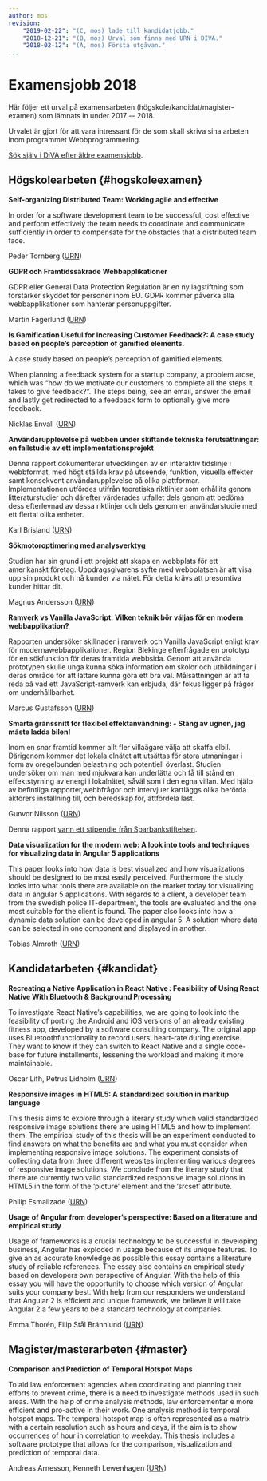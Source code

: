 ```yaml
---
author: mos
revision:
    "2019-02-22": "(C, mos) lade till kandidatjobb."
    "2018-12-21": "(B, mos) Urval som finns med URN i DIVA."
    "2018-02-12": "(A, mos) Första utgåvan."
...
```

Examensjobb 2018
====================================

Här följer ett urval på examensarbeten (högskole/kandidat/magister-examen) som lämnats in under 2017 -- 2018.

Urvalet är gjort för att vara intressant för de som skall skriva sina arbeten inom programmet Webbprogrammering.

<!--more-->

[Sök själv i DiVA efter äldre examensjobb](bth.diva-portal.org/smash/search.jsf).



Högskolearbeten {#hogskoleexamen}
------------------------------------

**Self-organizing Distributed Team: Working agile and effective**

In order for a software development team to be successful, cost effective and perform effectively the team needs to coordinate and communicate sufficiently in order to compensate for the obstacles that a distributed team face. 

Peder Tornberg ([URN](http://bth.diva-portal.org/smash/record.jsf?pid=diva2%3A1217936&dswid=3012))



**GDPR och Framtidssäkrade Webbapplikationer**

GDPR eller General Data Protection Regulation är en ny lagstiftning som förstärker skyddet för personer inom EU. GDPR kommer påverka alla webbapplikationer som hanterar personuppgifter.

Martin Fagerlund ([URN](http://bth.diva-portal.org/smash/record.jsf?pid=diva2%3A1216562&dswid=-5509))



<!--
**Övergång till en serverlös miljö – Tillvägagångssätt och prestanda**

Målet med undersökningen är att ge webbutvecklingsföretag en inblick i om FaaS/Serverless kan hjälpa de att upp nå bättre prestanda och bättre tillgänglighet vid högre belastning på specifika funktioner.

Niclas Söderkvist (Andreas Arnesson)



**Hand-on DevOps A pratical test of the strenghts and weaknesses with devOps**

Jag vill i detta projekt undersöka hur man praktiskt kan jobba med devOps och vilka konsekvenser det kan ha på ett projekt. 

Christofer Jungberg (Torbjörn Fridensköld)
-->


**Is Gamification Useful for Increasing Customer Feedback?: A case study based on people’s perception of gamified elements.**

A case study based on people’s perception of gamified elements.

When planning a feedback system for a startup company, a problem arose, which was “how do we motivate our customers to complete all the steps it takes to give feedback?”. The steps being, see an email, answer the email and lastly get redirected to a feedback form to optionally give more feedback.

Nicklas Envall ([URN](http://bth.diva-portal.org/smash/record.jsf?pid=diva2%3A1217314&dswid=4241))



**Användarupplevelse på webben under skiftande tekniska förutsättningar: en fallstudie av ett implementationsprojekt**

Denna rapport dokumenterar utvecklingen av en interaktiv tidslinje i webbformat, med högt ställda krav på utseende, funktion, visuella effekter samt konsekvent användarupplevelse på olika plattformar. Implementationen utfördes utifrån teoretiska riktlinjer som erhållits genom litteraturstudier och därefter värderades utfallet dels genom att bedöma dess efterlevnad av dessa riktlinjer och dels genom en användarstudie med ett flertal olika enheter.

Karl Brisland ([URN](http://bth.diva-portal.org/smash/record.jsf?pid=diva2%3A1217799&dswid=-9080))



**Sökmotoroptimering med analysverktyg**

Studien har sin grund i ett projekt att skapa en webbplats för ett amerikanskt företag. Uppdragsgivarens syfte med webbplatsen är att visa upp sin produkt och nå kunder via nätet. För detta krävs att presumtiva kunder hittar dit.

Magnus Andersson ([URN](http://bth.diva-portal.org/smash/record.jsf?pid=diva2%3A1217499&dswid=3088))



**Ramverk vs Vanilla JavaScript: Vilken teknik bör väljas för en modern webbapplikation?**

Rapporten undersöker skillnader i ramverk och Vanilla JavaScript enligt krav för modernawebbapplikationer. Region Blekinge efterfrågade en prototyp för en sökfunktion för deras framtida webbsida. Genom att använda prototypen skulle unga kunna söka information om skolor och utbildningar i deras område för att lättare kunna göra ett bra val. Målsättningen är att ta reda på vad ett JavaScript-ramverk kan erbjuda, där fokus ligger på frågor om underhållbarhet. 

Marcus Gustafsson ([URN](http://urn.kb.se/resolve?urn=urn%3Anbn%3Ase%3Abth-16203))



<!--
**Web scraping**

Det jag kommer att undersöka är hur web scraping kan användas för att samla in information till sökfunktionen. Detta kommer att användas då inte all info som behövs går att komma åt via api:er.

Philip Klingzell (Andreas Arnesson)
-->


<!--
**UI och UX, två viktiga aspekter för användaren**

Jag ska även utreda hur man på bästa sätt kan presentera information av sökfunktionen samt hur den ska upplevas med hjälp av användargränssnitt och användarupplevelse. 

Ara Nour Bakhsh (Kenneth Lewenhagen)
-->


<!--
**Är en serverlös arkitektur ett alternativ för en single page application CRUD app?**

Serverless architecture är ett löst begrepp som innefattar fleradefinitioner. I mina preliminära litteraturstudier talas det framföralltom fyra olika begrepp, IaaS (Infrastructure as a Service), PaaS(Platform as a Service), FaaS (Function as a Service) och BaaS(Backend as a Service)

Anders Nygren (Mikael Roos)
-->


**Smarta gränssnitt för flexibel effektanvändning: - Stäng av ugnen, jag måste ladda bilen!**

Inom en snar framtid kommer allt fler villaägare välja att skaffa elbil. Därigenom kommer det lokala elnätet att utsättas för stora utmaningar i form av oregelbunden belastning och potentiell överlast. Studien undersöker om man med mjukvara kan underlätta och få till stånd en effektstyrning av energi i lokalnätet, såväl som i den egna villan. Med hjälp av befintliga rapporter,webbfrågor och intervjuer kartläggs olika berörda aktörers inställning till, och beredskap för, attfördela last.

Gunvor Nilsson ([URN](http://urn.kb.se/resolve?urn=urn%3Anbn%3Ase%3Abth-16155)) 

Denna rapport [vann ett stipendie från Sparbankstiftelsen](https://dbwebb.se/forum/viewtopic.php?f=32&t=8060).



**Data visualization for the modern web: A look into tools and techniques for visualizing data in Angular 5 applications**

This paper looks into how data is best visualized and how visualizations should be designed to be most easily perceived. Furthermore the study looks into what tools there are available on the market today for visualizing data in angular 5 applications. With regards to a client, a developer team from the swedish police IT-department, the tools are evaluated and the one most suitable for the client is found. The paper also looks into how a dynamic data solution can be developed in angular 5. A solution where data can be selected in one component and displayed in another.

Tobias Almroth ([URN](http://urn.kb.se/resolve?urn=urn%3Anbn%3Ase%3Abth-17014))



Kandidatarbeten {#kandidat}
------------------------------------

**Recreating a Native Application in React Native : Feasibility of Using React Native With Bluetooth & Background Processing**

To investigate React Native’s capabilities, we are going to look into the feasibility of porting the Android and iOS versions of an already existing fitness app, developed by a software consulting company. The original app uses Bluetoothfunctionality to record users’ heart-rate during exercise. They want to know if they can switch to React Native and a single code-base for future installments, lessening the workload and making it more maintainable.

Oscar Lifh, Petrus Lidholm ([URN](http://urn.kb.se/resolve?urn=urn:nbn:se:bth-16295))



**Responsive images in HTML5: A standardized solution in markup language**

 This thesis aims to explore through a literary study which valid standardized responsive image solutions there are using HTML5 and how to implement them. The empirical study of this thesis will be an experiment conducted to find answers on what the benefits are and what you must consider when implementing responsive image solutions. The experiment consists of collecting data from three different websites implementing various degrees of responsive image solutions. We conclude from the literary study that there are currently two valid standardized responsive image solutions in HTML5 in the form of the ‘picture’ element and the ‘srcset’ attribute.

Philip Esmailzade ([URN](http://urn.kb.se/resolve?urn=urn%3Anbn%3Ase%3Abth-16260))



**Usage of Angular from developer’s perspective: Based on a literature and empirical study**

Usage of frameworks is a crucial technology to be successful in developing business, Angular has exploded in usage because of its unique features. To give an as accurate knowledge as possible this essay contains a literature study of reliable references. The essay also contains an empirical study based on developers own perspective of Angular. With the help of this essay you will have the opportunity to choose which version of Angular suits your company best. With help from our responders we understand that Angular 2 is efficient and unique framework, we believe it will take Angular 2 a few years to be a standard technology at companies.

Emma Thorén, Filip Stål Brännlund ([URN](http://urn.kb.se/resolve?urn=urn%3Anbn%3Ase%3Abth-14611))




Magister/masterarbeten {#master}
------------------------------------

**Comparison and Prediction of Temporal Hotspot Maps**

To aid law enforcement agencies when coordinating and planning their efforts to prevent crime, there is a need to investigate methods used in such areas. With the help of crime analysis methods, law enforcementar e more efficient and pro-active in their work. One analysis method is temporal hotspot maps. The temporal hotspot map is often represented as a matrix with a certain resolution such as hours and days, if the aim is to show occurrences of hour in correlation to weekday. This thesis includes a software prototype that allows for the comparison, visualization and prediction of temporal data.

Andreas Arnesson, Kenneth Lewenhagen ([URN](http://urn.kb.se/resolve?urn=urn%3Anbn%3Ase%3Abth-16306))
